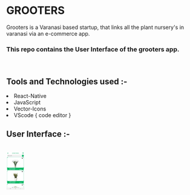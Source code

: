 # GROOTERS
Grooters is a Varanasi based startup, that links all the plant nursery's in varanasi via an e-commerce app.
<br>
### This repo contains the User Interface of the grooters app.   
<br>

## Tools and Technologies used :-<br>
<li> React-Native
<li> JavaScript
<li> Vector-Icons
<li> VScode { code editor }
<br>

## User Interface :-
<br>
<img src="https://github.com/kunal-j10/GROOTERS/blob/main/dataBase/UI/HomePage.jpeg" width="48">
